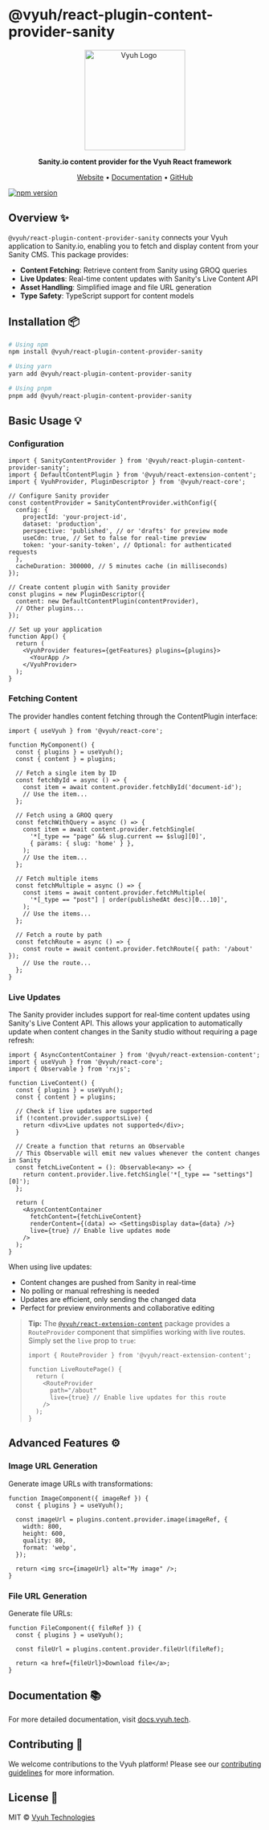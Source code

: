# @vyuh/react-plugin-content-provider-sanity

<p align="center">
  <img src="https://github.com/vyuh-tech.png" alt="Vyuh Logo" width="200" />
</p>

<p align="center">
  <strong>Sanity.io content provider for the Vyuh React framework</strong>
</p>

<p align="center">
  <a href="https://vyuh.tech">Website</a> •
  <a href="https://docs.vyuh.tech">Documentation</a> •
  <a href="https://github.com/vyuh-tech/vyuh">GitHub</a>
</p>

[![npm version](https://img.shields.io/npm/v/@vyuh/react-plugin-content-provider-sanity.svg?style=for-the-badge)](https://www.npmjs.com/package/@vyuh/react-plugin-content-provider-sanity)

## Overview ✨

`@vyuh/react-plugin-content-provider-sanity` connects your Vyuh application to
Sanity.io, enabling you to fetch and display content from your Sanity CMS. This
package provides:

- **Content Fetching**: Retrieve content from Sanity using GROQ queries
- **Live Updates**: Real-time content updates with Sanity's Live Content API
- **Asset Handling**: Simplified image and file URL generation
- **Type Safety**: TypeScript support for content models

## Installation 📦

```bash
# Using npm
npm install @vyuh/react-plugin-content-provider-sanity

# Using yarn
yarn add @vyuh/react-plugin-content-provider-sanity

# Using pnpm
pnpm add @vyuh/react-plugin-content-provider-sanity
```

## Basic Usage 💡

### Configuration

```tsx
import { SanityContentProvider } from '@vyuh/react-plugin-content-provider-sanity';
import { DefaultContentPlugin } from '@vyuh/react-extension-content';
import { VyuhProvider, PluginDescriptor } from '@vyuh/react-core';

// Configure Sanity provider
const contentProvider = SanityContentProvider.withConfig({
  config: {
    projectId: 'your-project-id',
    dataset: 'production',
    perspective: 'published', // or 'drafts' for preview mode
    useCdn: true, // Set to false for real-time preview
    token: 'your-sanity-token', // Optional: for authenticated requests
  },
  cacheDuration: 300000, // 5 minutes cache (in milliseconds)
});

// Create content plugin with Sanity provider
const plugins = new PluginDescriptor({
  content: new DefaultContentPlugin(contentProvider),
  // Other plugins...
});

// Set up your application
function App() {
  return (
    <VyuhProvider features={getFeatures} plugins={plugins}>
      <YourApp />
    </VyuhProvider>
  );
}
```

### Fetching Content

The provider handles content fetching through the ContentPlugin interface:

```tsx
import { useVyuh } from '@vyuh/react-core';

function MyComponent() {
  const { plugins } = useVyuh();
  const { content } = plugins;

  // Fetch a single item by ID
  const fetchById = async () => {
    const item = await content.provider.fetchById('document-id');
    // Use the item...
  };

  // Fetch using a GROQ query
  const fetchWithQuery = async () => {
    const item = await content.provider.fetchSingle(
      '*[_type == "page" && slug.current == $slug][0]',
      { params: { slug: 'home' } },
    );
    // Use the item...
  };

  // Fetch multiple items
  const fetchMultiple = async () => {
    const items = await content.provider.fetchMultiple(
      '*[_type == "post"] | order(publishedAt desc)[0...10]',
    );
    // Use the items...
  };

  // Fetch a route by path
  const fetchRoute = async () => {
    const route = await content.provider.fetchRoute({ path: '/about' });
    // Use the route...
  };
}
```

### Live Updates

The Sanity provider includes support for real-time content updates using
Sanity's Live Content API. This allows your application to automatically update
when content changes in the Sanity studio without requiring a page refresh:

```tsx
import { AsyncContentContainer } from '@vyuh/react-extension-content';
import { useVyuh } from '@vyuh/react-core';
import { Observable } from 'rxjs';

function LiveContent() {
  const { plugins } = useVyuh();
  const { content } = plugins;

  // Check if live updates are supported
  if (!content.provider.supportsLive) {
    return <div>Live updates not supported</div>;
  }

  // Create a function that returns an Observable
  // This Observable will emit new values whenever the content changes in Sanity
  const fetchLiveContent = (): Observable<any> => {
    return content.provider.live.fetchSingle('*[_type == "settings"][0]');
  };

  return (
    <AsyncContentContainer
      fetchContent={fetchLiveContent}
      renderContent={(data) => <SettingsDisplay data={data} />}
      live={true} // Enable live updates mode
    />
  );
}
```

When using live updates:

- Content changes are pushed from Sanity in real-time
- No polling or manual refreshing is needed
- Updates are efficient, only sending the changed data
- Perfect for preview environments and collaborative editing

> **Tip:** The [`@vyuh/react-extension-content`](https://github.com/vyuh-tech/vyuh/tree/main/packages/react-extension-content) package provides a `RouteProvider` component that simplifies working with live routes. Simply set the `live` prop to `true`:
>
> ```tsx
> import { RouteProvider } from '@vyuh/react-extension-content';
>
> function LiveRoutePage() {
>   return (
>     <RouteProvider
>       path="/about"
>       live={true} // Enable live updates for this route
>     />
>   );
> }
> ```

## Advanced Features ⚙️

### Image URL Generation

Generate image URLs with transformations:

```tsx
function ImageComponent({ imageRef }) {
  const { plugins } = useVyuh();

  const imageUrl = plugins.content.provider.image(imageRef, {
    width: 800,
    height: 600,
    quality: 80,
    format: 'webp',
  });

  return <img src={imageUrl} alt="My image" />;
}
```

### File URL Generation

Generate file URLs:

```tsx
function FileComponent({ fileRef }) {
  const { plugins } = useVyuh();

  const fileUrl = plugins.content.provider.fileUrl(fileRef);

  return <a href={fileUrl}>Download file</a>;
}
```

## Documentation 📚

For more detailed documentation, visit [docs.vyuh.tech](https://docs.vyuh.tech).

## Contributing 🤝

We welcome contributions to the Vyuh platform! Please see our
[contributing guidelines](https://github.com/vyuh-tech/vyuh/blob/main/CONTRIBUTING.md)
for more information.

## License 📄

MIT © [Vyuh Technologies](https://vyuh.tech)

